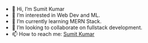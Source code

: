 - 👋 Hi, I’m Sumit Kumar
- 👀 I’m interested in Web Dev and ML.
- 🌱 I’m currently learning MERN Stack.
- 💞️ I’m looking to collaborate on fullstack development.
- 📫 How to reach me: [Sumit Kumar](https://sumitkumarju.github.io/portfolio-website/)

<!---
sumitkumarju/sumitkumarju is a ✨ special ✨ repository because its `README.md` (this file) appears on your GitHub profile.
You can click the Preview link to take a look at your changes.
--->
